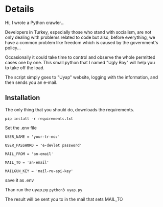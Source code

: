 # Details

Hi, I wrote a Python crawler...

Developers in Turkey, especially those who stand with socialism, are not only dealing with problems related to code but also, before everything, we have a common problem like freedom which is caused by the government's policy...

Occasionally it could take time to control and observe the whole permitted cases one by one. This small python that I named "Ugly Boy" will help you to take off the load.

The script simply goes to "Uyap" website, logging with the information, and then sends you an e-mail.

## Installation
The only thing that you should do, downloads the requirements.

`` pip install -r requirements.txt ``

Set the .env file

``USER_NAME = 'your-tr-no:'``

``USER_PASSWORD = 'e-devlet password'``

``MAIL_FROM = 'an-email'``

``MAIL_TO = 'an-email'``

``MAILGUN_KEY = 'mail-ru-api-key'``


save it as .env

Than run the uyap.py
`` python3 uyap.py ``

The result will be sent you to in the mail that sets MAIL_TO